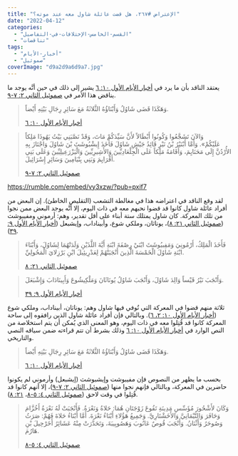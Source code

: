 ```yaml
---
title: "الإعتراض #٢٦٧، هل قضت عائلة شاول معه عند موته؟"
date: "2022-04-12"
categories: 
  - "القسم-الخامس-الإختلافات-في-التفاصيل"
  - "تناقضات"
tags: 
  - "أخبار-الأيام"
  - "صموئيل"
coverImage: "d9a2d9a6d9a7.jpg"
---
```


يعتقد الناقد بأن ما يرد في [أخبار الأيام الأول ١٠: ٦](https://my.bible.com/bible/101/1CH.10.6) يشير إلى ذلك في حين أنَّه يوجد ما يناقض هذا الأمر في [صموئيل الثاني ٢: ٧-٩](https://my.bible.com/bible/101/2SA.2.7-9).

> وَهَكَذَا قَضَى شَاوُلُ وَأَبْنَاؤُهُ الثَّلاثَةُ مَعَ سَائِرِ رِجَالِ بَيْتِهِ أَيْضاً.
> 
> [أخبار الأيام الأول ١٠: ٦](https://my.bible.com/bible/101/1CH.10.6)

> وَالآنَ تَشَجَّعُوا وَكُونُوا أَبْطَالاً لأَنَّ سَيِّدَكُمْ مَاتَ، وَقَدْ نَصَّبَنِي بَيْتُ يَهُوذَا مَلِكاً عَلَيْكُمْ». وَأَمَّا أَبْنَيْرُ بْنُ نَيْرٍ قَائِدُ جَيْشِ شَاوُلَ فَأَخَذَ إِيشْبُوشَثَ بْنَ شَاوُلَ وَاجْتَازَ بِهِ الأُرْدُنَّ إِلَى مَحَنَايِمَ، وَأَقَامَهُ مَلِكاً عَلَى الْجِلْعَادِيِّينَ وَالأَشِيرِيِّينَ وَالْيَزْرَعِيلِيِّينَ وَعَلَى بَنِي أَفْرَايِمَ وَبَنِي بِنْيَامِينَ وَسَائِرِ إِسْرَائِيلَ.
> 
> [صموئيل الثاني ٢: ٧-٩](https://my.bible.com/bible/101/2SA.2.7-9)

https://rumble.com/embed/vy3xzw/?pub=pxif7

لقد وقع الناقد في اعتراضه هذا في مغالطة التشعب (التقليص الخاطئ). إن البعض من أفراد عائلة شاول كانوا قد قضوا نحبهم معه في ذات اليوم، إلا أنَّه يوجد البعض ممن نجوا من تلك المعركة. كان شاول يمتلك ستة أبناء على أقل تقدير، وهم: أرموني ومفيبوشث ([صموئيل الثاني ٢١: ٨](https://my.bible.com/bible/101/2SA.21.8))، يوناثان، وملكي شوع، وأبيناداب، وإيشبعل ([أخبار الأيام الأول ٩: ٣٩](https://my.bible.com/bible/101/1CH.9.39)).

> فَأَخَذَ الْمَلِكُ، أَرْمُونِيَ وَمَفِبيُوشَثَ ابْنَيْ رِصْفَةَ ابْنَةِ أَيَّةَ اللَّذَيْنِ وَلَدَتْهُمَا لِشَاوُلَ، وَأَبْنَاءَ ابْنَةِ شَاوُلَ الْخَمْسَةَ الَّذِينَ أَنْجَبَتْهُمْ لِعَدْرِيئِيلَ ابْنِ بَرْزِلايَ الْمَحُولِيِّ.
> 
> [صموئيل الثاني ٢١: ٨](https://my.bible.com/bible/101/2SA.21.8)

> وَأَنْجَبَ نَيْرُ قَيْساً وَالِدَ شَاوُلَ، وَأَنْجَبَ شَاوُلُ يُونَاثَانَ وَمَلْكِيشُوعَ وَأَبِينَادَابَ وَإِشْبَعَلَ.
> 
> [أخبار الأيام الأول ٩: ٣٩](https://my.bible.com/bible/101/1CH.9.39)

ثلاثة منهم قضوا في المعركة التي تُوفي فيها شاول وهم: يوناثان، أبيناداب، وملكي شوع ([أخبار الأيام الأول ١٠: ٢، ٦](https://my.bible.com/bible/101/1CH.10.2-6)). وبالتالي فإن أفراد عائلة شاول الذين رافقوه إلى ساحة المعركة كانوا قد قُتِلوا معه في ذات اليوم، وهو المعنى الذي يُمكن أن يتم استخلاصة من النص الوارد في [أخبار الأيام الأول ١٠: ٦](https://my.bible.com/bible/101/1CH.10.6) وذلك بشرط أن تتم قراءته ضمن سياقه النصي والتاريخي.

> وَهَكَذَا قَضَى شَاوُلُ وَأَبْنَاؤُهُ الثَّلاثَةُ مَعَ سَائِرِ رِجَالِ بَيْتِهِ أَيْضاً.
> 
> [أخبار الأيام الأول ١٠: ٦](https://my.bible.com/bible/101/1CH.10.6)

بحسب ما يظهر من النصوص فإن مفيبوشت وإيشبوشث (إيشبعل) وأرموني لم يكونوا حاضرين في المعركة، وبالتالي فإنهم نجوا منها ([صموئيل الثاني ٢: ٧-٩](https://my.bible.com/bible/101/2SA.2.7-9))، إلا أنهم كانوا قد قُتِلوا في وقت لاحق ([صموئيل الثاني ٤: ٥-٨](https://my.bible.com/bible/101/2SA.4.5-8)، [٢١: ٨](https://my.bible.com/bible/101/2SA.21.8)).

> وَكَانَ لأَشْحُورَ مُؤَسِّسِ مَدِينَةِ تَقُوعَ زَوْجَتَانِ هُمَا: حَلاةُ وَنَعْرَةُ. فَأَنْجَبَتْ لَهُ نَعْرَةُ أَخُزَّامَ وَحَافَرَ وَالتَّيْمَانِيَّ وَالأَخَشْتَارِيَّ. وَجَمِيعُ هَؤُلاءِ أَبْنَاءُ نَعْرَةَ. أَمَّا أَبْنَاءُ حَلاةَ فَهُمْ: صَرَثُ وَصُوحَرُ وَأَثْنَانُ. وَأَنْجَبَ قُوصٌ عَانُوبَ وَهَصُوبِيبَةَ، وَتَحَدَّرَتْ مِنْهُ عَشَائِرُ أَخَرْحِيلَ بْنِ هَارُمَ.
> 
> [صموئيل الثاني ٤: ٥-٨](https://my.bible.com/bible/101/2SA.4.5-8)
